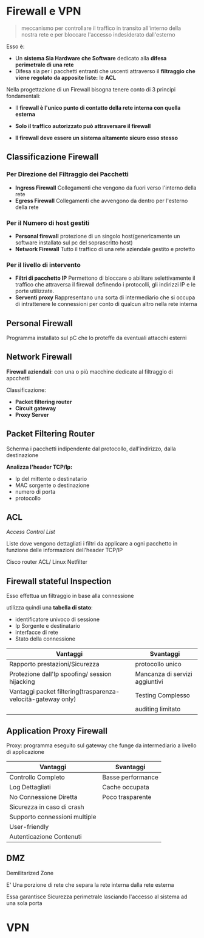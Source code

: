# Firewall e VPN

> meccanismo per controllare il traffico in transito all'interno della nostra rete e per bloccare l'accesso indesiderato dall'esterno

Esso è:
- Un **sistema Sia Hardware che Software** dedicato alla **difesa perimetrale di una rete**
- Difesa sia per i pacchetti entranti che uscenti attraverso il **filtraggio che viene regolato da apposite liste:** le **ACL**

Nella progettazione di un Firewall bisogna tenere conto di 3 principi fondamentali:
- Il **firewall è l'unico punto di contatto della rete interna con quella esterna**

- **Solo il traffico autorizzato può attraversare il firewall**

- **Il firewall deve essere un sistema altamente sicuro esso stesso**

## Classificazione Firewall 

### Per Direzione del Filtraggio dei Pacchetti
- **Ingress Firewall**
Collegamenti che vengono da fuori verso l'interno della rete 
- **Egress Firewall**
Collegamenti che avvengono da dentro per l'esterno della rete

### Per il Numero di host gestiti

- **Personal firewall**
protezione di un singolo host(genericamente un software installato sul pc del soprascritto host)
- **Network Firewall**
Tutto il traffico di una rete aziendale gestito e protetto

### Per il livello di intervento

- **Filtri di pacchetto IP**
Permettono di bloccare o abilitare selettivamente il traffico che attraversa il firewall definendo i protocolli, gli indirizzi IP e le porte utilizzate.
- **Serventi proxy**
Rappresentano una sorta di intermediario che si occupa di intrattenere le connessioni per conto di qualcun altro nella rete interna

## Personal Firewall 

Programma installato sul pC che lo proteffe da eventuali attacchi esterni

## Network Firewall 

**Firewall aziendali**: con una o più macchine dedicate al filtraggio di apcchetti

Classificazione:
- **Packet filtering router**
- **Circuit gateway** 
- **Proxy Server**

 ## Packet Filtering Router
Scherma i pacchetti indipendente dal protocollo, dall'indirizzo, dalla destinazione

**Analizza l'header TCP/Ip:**
- Ip del mittente o destinatario
- MAC sorgente o destinazione
- numero di porta
- protocollo

## ACL

*Access Control List*

Liste dove vengono dettagliati i filtri da applicare a ogni pacchetto in funzione delle informazioni dell'header TCP/IP

Cisco router ACL/ Linux Netfilter

## Firewall stateful Inspection

Esso effettua un filtraggio in base alla connessione

utilizza quindi una **tabella di stato**:
- identificatore univoco di sessione
- Ip Sorgente e destinatario
- interfacce di rete
- Stato della connessione

| Vantaggi | Svantaggi |
|--|--|
|  Rapporto prestazioni/Sicurezza | protocollo unico |
| Protezione dall'Ip spoofing/ session hijacking | Mancanza di servizi aggiuntivi  | 
|  Vantaggi packet filtering(trasparenza-velocità-gateway only) |  Testing Complesso | 
| | auditing limitato | 


## Application Proxy Firewall 

Proxy: programma eseguito sul gateway che funge da intermediario a livello di applicazione

|Vantaggi | Svantaggi |
|--|--|
| Controllo Completo | Basse performance |
| Log Dettagliati | Cache occupata | 
| No Connessione Diretta | Poco trasparente | 
| Sicurezza in caso di crash |  | 
| Supporto connessioni multiple | | 
| User-friendly | | 
| Autenticazione Contenuti | | 

## DMZ 

Demilitarized Zone

E' Una porzione di rete che separa la rete interna dalla rete esterna

Essa garantisce Sicurezza perimetrale  lasciando l'accesso al sistema ad una sola porta 

# VPN


<!--stackedit_data:
eyJoaXN0b3J5IjpbODUxODc3Njg0LDE1ODk3MTYwNjMsNjQyMj
E4Mjg0LDE0NDcwNzMwNjldfQ==
-->